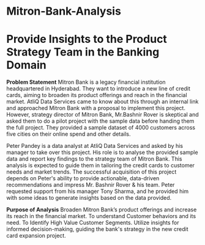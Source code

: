 # Mitron-Bank-Analysis

# Provide Insights to the Product Strategy Team in the Banking Domain﻿

**Problem Statement**
Mitron Bank is a legacy financial institution headquartered in Hyderabad. They want to introduce a new line of credit cards, aiming to broaden its product offerings and reach in the financial market.
AtliQ Data Services came to know about this through an internal link and approached Mitron Bank with a proposal to implement this project. However, strategy director of Mitron Bank, Mr.Bashnir Rover is skeptical and asked them to do a pilot project with the sample data before handing them the full project. They provided a sample dataset of 4000 customers across five cities on their online spend and other details.

Peter Pandey is a data analyst at AtliQ Data Services and asked by his manager to take over this project. His role is to analyse the provided sample data and report key findings to the strategy team of Mitron Bank. This analysis is expected to guide them in tailoring the credit cards to customer needs and market trends. The successful acquisition of this project depends on Peter's ability to provide actionable, data-driven recommendations and impress Mr. Bashnir Rover & his team. Peter requested support from his manager Tony Sharma, and he provided him with some ideas to generate insights based on the data provided.

**Purpose of Analysis**
Broaden Mitron Bank’s product offerings and increase its reach in the financial market.
To understand Customer behaviors and its need.
To Identify High Value Customer Segments.
Utilize insights for informed decision-making, guiding the bank's strategy in the new credit card expansion project.
